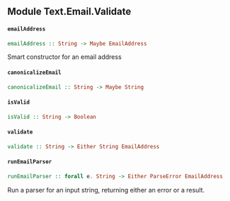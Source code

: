 ## Module Text.Email.Validate

#### `emailAddress`

``` purescript
emailAddress :: String -> Maybe EmailAddress
```

Smart constructor for an email address

#### `canonicalizeEmail`

``` purescript
canonicalizeEmail :: String -> Maybe String
```

#### `isValid`

``` purescript
isValid :: String -> Boolean
```

#### `validate`

``` purescript
validate :: String -> Either String EmailAddress
```

#### `runEmailParser`

``` purescript
runEmailParser :: forall e. String -> Either ParseError EmailAddress
```

Run a parser for an input string, returning either an error or a result.



